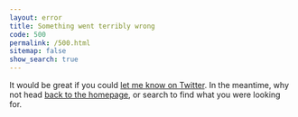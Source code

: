 ```yaml
---
layout: error
title: Something went terribly wrong
code: 500
permalink: /500.html
sitemap: false
show_search: true
---
```


It would be great if you could <a href="http://twitter.com/share?text=I just hit an error on your site at this url :: &url=" onclick="this.href += window.location">let me know on Twitter</a>. In the meantime, why not head [back to the homepage](/), or search to find what you were looking for.